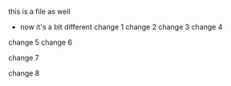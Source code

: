this is a file as well
- now it's a bit different
change 1
change 2
change 3
change 4

change 5
change 6
  
change 7

change 8